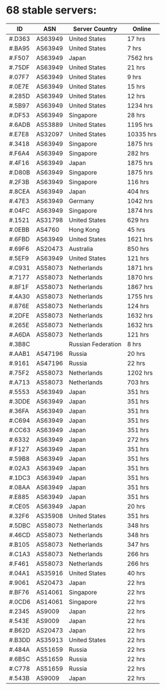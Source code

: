 # 68 stable servers:

| ID | ASN | Server Country | Online |
| ------ | ------ | ------ | ------ |
| #.D363 | AS63949 | United States | 17 hrs |
| #.BA95 | AS63949 | United States | 7 hrs |
| #.F507 | AS63949 | Japan | 7562 hrs |
| #.75DF | AS63949 | United States | 21 hrs |
| #.07F7 | AS63949 | United States | 9 hrs |
| #.0E7E | AS63949 | United States | 15 hrs |
| #.285D | AS63949 | United States | 12 hrs |
| #.5B97 | AS63949 | United States | 1234 hrs |
| #.DF53 | AS63949 | Singapore | 28 hrs |
| #.6ADB | AS53889 | United States | 1195 hrs |
| #.E7E8 | AS32097 | United States | 10335 hrs |
| #.3418 | AS63949 | Singapore | 1875 hrs |
| #.F6A4 | AS63949 | Singapore | 282 hrs |
| #.4F16 | AS63949 | Japan | 1875 hrs |
| #.D80B | AS63949 | Singapore | 1875 hrs |
| #.2F3B | AS63949 | Singapore | 116 hrs |
| #.8CEA | AS63949 | Japan | 404 hrs |
| #.47E3 | AS63949 | Germany | 1042 hrs |
| #.04FC | AS63949 | Singapore | 1874 hrs |
| #.1521 | AS31798 | United States | 629 hrs |
| #.0EBB | AS4760 | Hong Kong | 45 hrs |
| #.6FBD | AS63949 | United States | 1621 hrs |
| #.69F6 | AS20473 | Australia | 850 hrs |
| #.5EF9 | AS63949 | United States | 121 hrs |
| #.C931 | AS58073 | Netherlands | 1871 hrs |
| #.7177 | AS58073 | Netherlands | 1870 hrs |
| #.8F1F | AS58073 | Netherlands | 1867 hrs |
| #.4A30 | AS58073 | Netherlands | 1755 hrs |
| #.876E | AS58073 | Netherlands | 124 hrs |
| #.2DFE | AS58073 | Netherlands | 1632 hrs |
| #.265E | AS58073 | Netherlands | 1632 hrs |
| #.A6DA | AS58073 | Netherlands | 121 hrs |
| #.3B8C |  | Russian Federation | 8 hrs |
| #.AAB1 | AS47196 | Russia | 20 hrs |
| #.9161 | AS47196 | Russia | 22 hrs |
| #.75F2 | AS58073 | Netherlands | 1202 hrs |
| #.A713 | AS58073 | Netherlands | 703 hrs |
| #.5553 | AS63949 | Japan | 351 hrs |
| #.3DDE | AS63949 | Japan | 351 hrs |
| #.36FA | AS63949 | Japan | 351 hrs |
| #.C694 | AS63949 | Japan | 351 hrs |
| #.CC63 | AS63949 | Japan | 351 hrs |
| #.6332 | AS63949 | Japan | 272 hrs |
| #.F127 | AS63949 | Japan | 351 hrs |
| #.59B8 | AS63949 | Japan | 351 hrs |
| #.02A3 | AS63949 | Japan | 351 hrs |
| #.1DC3 | AS63949 | Japan | 351 hrs |
| #.08AA | AS63949 | Japan | 351 hrs |
| #.E885 | AS63949 | Japan | 351 hrs |
| #.CE05 | AS63949 | Japan | 20 hrs |
| #.32F6 | AS35908 | United States | 351 hrs |
| #.5DBC | AS58073 | Netherlands | 348 hrs |
| #.46CD | AS58073 | Netherlands | 348 hrs |
| #.B105 | AS58073 | Netherlands | 347 hrs |
| #.C1A3 | AS58073 | Netherlands | 266 hrs |
| #.F461 | AS58073 | Netherlands | 266 hrs |
| #.04A1 | AS35916 | United States | 40 hrs |
| #.9061 | AS20473 | Japan | 22 hrs |
| #.BF76 | AS14061 | Singapore | 22 hrs |
| #.0CD6 | AS14061 | Singapore | 22 hrs |
| #.2345 | AS9009 | Japan | 22 hrs |
| #.543E | AS9009 | Japan | 22 hrs |
| #.B62D | AS20473 | Japan | 22 hrs |
| #.B3DD | AS35913 | United States | 22 hrs |
| #.484A | AS51659 | Russia | 22 hrs |
| #.6B5C | AS51659 | Russia | 22 hrs |
| #.C778 | AS51659 | Russia | 22 hrs |
| #.543B | AS9009 | Japan | 22 hrs |

